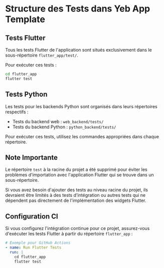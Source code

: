 # Structure des Tests dans Yeb App Template

## Tests Flutter

Tous les tests Flutter de l'application sont situés exclusivement dans le sous-répertoire `flutter_app/test/`.

Pour exécuter ces tests :

```bash
cd flutter_app
flutter test
```

## Tests Python

Les tests pour les backends Python sont organisés dans leurs répertoires respectifs :

- Tests du backend web : `web_backend/tests/`
- Tests du backend Python : `python_backend/tests/`

Pour exécuter ces tests, utilisez les commandes appropriées dans chaque répertoire.

## Note Importante

Le répertoire `test` à la racine du projet a été supprimé pour éviter les problèmes d'importation avec l'application Flutter qui se trouve dans un sous-répertoire.

Si vous avez besoin d'ajouter des tests au niveau racine du projet, ils devraient être limités à des tests d'intégration ou autres tests qui ne dépendent pas directement de l'implémentation des widgets Flutter.

## Configuration CI

Si vous configurez l'intégration continue pour ce projet, assurez-vous d'exécuter les tests Flutter à partir du répertoire `flutter_app` :

```yaml
# Exemple pour GitHub Actions
- name: Run Flutter Tests
  run: |
    cd flutter_app
    flutter test
```
